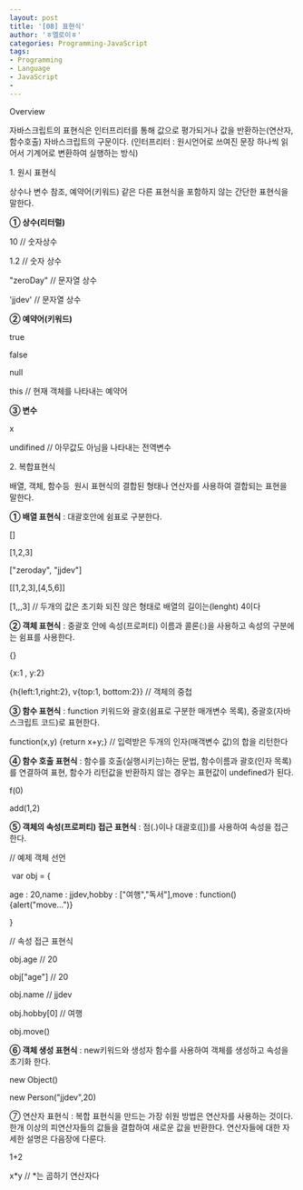 ```yaml
---
layout: post
title: '[08] 표현식'
author: 'ㅎ엘로이ㅎ'
categories: Programming-JavaScript
tags:
- Programming
- Language
- JavaScript
-
---
```



<script> location.href='https://cafe.naver.com/develoid/701829' ; </script>

Overview<p>자바스크립트의 표현식은 인터프리터를 통해 값으로 평가되거나 값을 반환하는(연산자,함수호출) 자바스크립트의 구문이다. (인터프리터 : 원시언어로 쓰여진 문장 하나씩 읽어서 기계어로 변환하여 실행하는 방식)</p>
<p>1. 원시 표현식</p>
<p>상수나 변수 참조, 예약어(키워드) 같은 다른 표현식을 포함하지 않는 간단한 표현식을 말한다.</p>
<p><strong>① 상수(리터럴)</strong></p>
<p>10&nbsp;// 숫자상수</p>
<p>1.2&nbsp;// 숫자 상수</p>
<p>"zeroDay"&nbsp;// 문자열 상수</p>
<p>'jjdev'&nbsp;// 문자열 상수</p>
<p><strong>② 예약어(키워드)</strong></p>
<p>true</p>
<p>false</p>
<p>null</p>
<p>this&nbsp;// 현재 객체를 나타내는 예약어</p>
<p><strong>③ 변수</strong></p>
<p>x</p>
<p>undifined&nbsp;// 아무값도 아님을 나타내는 전역변수</p>
<p>2. 복합표현식</p>
<p>배열, 객체, 함수등 &nbsp;원시 표현식의 결합된 형태나 연산자를 사용하여 결합되는 표현을 말한다.&nbsp;</p>
<p><strong>① 배열 표현식</strong>&nbsp;: 대괄호안에 쉼표로 구분한다.</p>
<p>[]</p>
<p>[1,2,3]</p>
<p>["zeroday", "jjdev"]</p>
<p>[[1,2,3],[4,5,6]]</p>
<p>[1,,,3]&nbsp;// 두개의 값은 초기화 되진 않은 형태로 배열의 길이는(lenght) 4이다</p>
<p><strong>② 객체 표현식</strong>&nbsp;: 중괄호 안에 속성(프로퍼티) 이름과 콜론(:)을 사용하고 속성의 구분에는 쉼표를 사용한다.</p>
<p>{}</p>
<p>{x:1 , y:2}</p>
<p>{h{left:1,right:2}, v{top:1, bottom:2}}&nbsp;// 객체의 중첩</p>
<p><strong>③ 함수 표현식</strong>&nbsp;: function 키워드와 괄호(쉼표로 구분한 매개변수 목록), 중괄호(자바스크립트 코드)로 표현한다.</p>
<p>function(x,y) {return x+y;}&nbsp;// 입력받은 두개의 인자(매객변수 값)의 합을 리턴한다</p>
<p><strong>④ 함수 호출 표현식</strong>&nbsp;: 함수를 호출(실행시키는)하는 문법, 함수이름과 괄호(인자 목록)를 연결하여 표현, 함수가 리턴값을 반환하지 않는 경우는 표현값이 undefined가 된다.</p>
<p>f(0)</p>
<p>add(1,2)</p>
<p><strong>⑤ 객체의 속성(프로퍼티) 접근 표현식</strong>&nbsp;: 점(.)이나 대괄호([])를 사용하여 속성을 접근한다.</p>
<p>// 예제 객체 선언</p>
<p>&nbsp;var obj = {</p>
age : 20,</blockquote>name : jjdev,</blockquote>hobby : ["여행","독서"],</blockquote>move : function(){alert("move...")}</blockquote><p>}</p>
<p>// 속성 접근 표현식</p>
<p>obj.age&nbsp;// 20</p>
<p>obj["age"]&nbsp;// 20</p>
<p>obj.name&nbsp;// jjdev</p>
<p>obj.hobby[0]&nbsp;// 여행</p>
<p>obj.move()</p>
<p><strong>⑥ 객체 생성 표현식</strong>&nbsp;: new키워드와 생성자 함수를 사용하여 객체를 생성하고 속성을 초기화 한다.</p>
<p>new Object()</p>
<p>new Person("jjdev",20)</p>
<p>⑦ 연산자 표현식 : 복합 표현식을 만드는 가장 쉬원 방법은 연산자를 사용하는 것이다. 한개 이상의 피연산자들의 값들을 결합하여 새로운 값을 반환한다. 연산자들에 대한 자세한 설명은 다음장에 다룬다.</p>
<p>1+2</p>
<p>x*y&nbsp;// *는 곱하기 연산자다</p>

